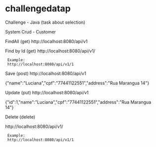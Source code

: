 # challengedatap
Challenge - Java (task about selection)

System Crud - Customer

FindAll (get)
 http://localhost:8080/api/v1

Find by Id (get)
  http://localhost:8080/api/v1/<id>
  
     Example:
     http://localhost:8080/api/v1/1
  
Save (post)
  http://localhost:8080/api/v1
  
  {"name":"Luciana","cpf":"77441122551","address":"Rua Marangua 14"}
  


Update (put)
  http://localhost:8080/api/v1
  
  {"id":1,"name":"Luciana","cpf":"77441122551","address":"Rua Marangua 14"}

Delete (delete)

http://localhost:8080/api/v1/<id>
  
     Example:
     http://localhost:8080/api/v1/1
  
